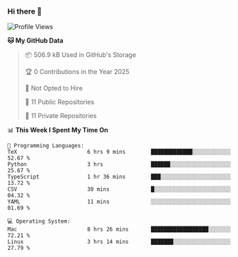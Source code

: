 ### Hi there 👋

<!--
**huayuan4396/huayuan4396** is a ✨ _special_ ✨ repository because its `README.md` (this file) appears on your GitHub profile.

Here are some ideas to get you started:

- 🔭 I’m currently working on ...
- 🌱 I’m currently learning ...
- 👯 I’m looking to collaborate on ...
- 🤔 I’m looking for help with ...
- 💬 Ask me about ...
- 📫 How to reach me: ...
- 😄 Pronouns: ...
- ⚡ Fun fact: ...
-->

<!--START_SECTION:waka-->
![Profile Views](http://img.shields.io/badge/Profile%20Views-2-blue)

**🐱 My GitHub Data** 

> 📦 506.9 kB Used in GitHub's Storage 
 > 
> 🏆 0 Contributions in the Year 2025
 > 
> 🚫 Not Opted to Hire
 > 
> 📜 11 Public Repositories 
 > 
> 🔑 11 Private Repositories 
 > 
📊 **This Week I Spent My Time On** 

```text
💬 Programming Languages: 
TeX                      6 hrs 9 mins        █████████████░░░░░░░░░░░░   52.67 % 
Python                   3 hrs               ██████░░░░░░░░░░░░░░░░░░░   25.67 % 
TypeScript               1 hr 36 mins        ███░░░░░░░░░░░░░░░░░░░░░░   13.72 % 
CSV                      30 mins             █░░░░░░░░░░░░░░░░░░░░░░░░   04.32 % 
YAML                     11 mins             ░░░░░░░░░░░░░░░░░░░░░░░░░   01.69 % 

💻 Operating System: 
Mac                      8 hrs 26 mins       ██████████████████░░░░░░░   72.21 % 
Linux                    3 hrs 14 mins       ███████░░░░░░░░░░░░░░░░░░   27.79 % 
```


<!--END_SECTION:waka-->

